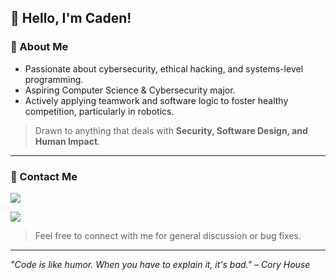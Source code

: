 ## 👋 Hello, I'm Caden!

### 🧠 About Me
- Passionate about cybersecurity, ethical hacking, and systems-level programming.
- Aspiring Computer Science & Cybersecurity major.
- Actively applying teamwork and software logic to foster healthy competition, particularly in robotics.

> Drawn to anything that deals with **Security, Software Design, and Human Impact**.

---

### 💬 Contact Me
<p align="left">
  <a href="https://github.com/thattamer?tab=repositories">
    <img src="https://img.shields.io/badge/Github-181717?style=for-the-badge&logo=github&logoColor=white"/>
  </a>
</p>
<p>
  <a href="https://discord.com/users/thattamer">
    <img src="https://img.shields.io/badge/Discord-7289DA?style=for-the-badge&logo=discord&logoColor=white"/>
  </a>
</p>

> Feel free to connect with me for general discussion or bug fixes.

---

*"Code is like humor. When you have to explain it, it's bad." – Cory House*
